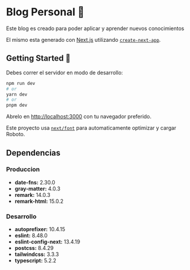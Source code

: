 # Blog Personal 📝

Este blog es creado para poder aplicar y aprender nuevos conocimientos

El mismo esta generado con [Next.js](https://nextjs.org/) utilizando [`create-next-app`](https://github.com/vercel/next.js/tree/canary/packages/create-next-app).

## Getting Started 🏁

Debes correr el servidor en modo de desarrollo:

```bash
npm run dev
# or
yarn dev
# or
pnpm dev
```

Abrelo en [http://localhost:3000](http://localhost:3000) con tu navegador preferido.

Este proyecto usa [`next/font`](https://nextjs.org/docs/basic-features/font-optimization) para automaticamente optimizar y cargar Roboto.

## Dependencias

### Produccion

- **date-fns:** 2.30.0
- **gray-matter:** 4.0.3
- **remark:** 14.0.3
- **remark-html:** 15.0.2

### Desarrollo

- **autoprefixer:** 10.4.15
- **eslint:** 8.48.0
- **eslint-config-next:** 13.4.19
- **postcss:** 8.4.29
- **tailwindcss:** 3.3.3
- **typescript:** 5.2.2
